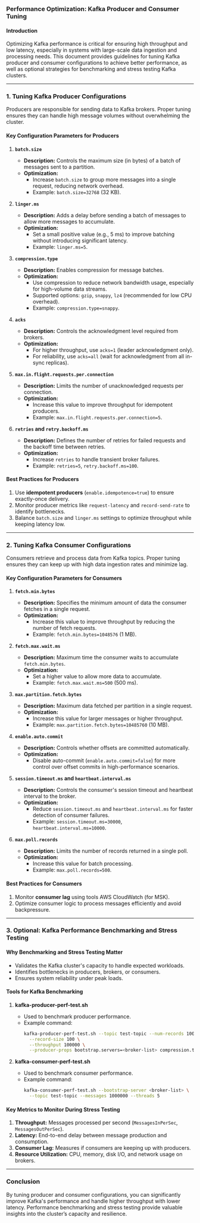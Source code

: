 ### Performance Optimization: Kafka Producer and Consumer Tuning

#### **Introduction**
Optimizing Kafka performance is critical for ensuring high throughput and low latency, especially in systems with large-scale data ingestion and processing needs. This document provides guidelines for tuning Kafka producer and consumer configurations to achieve better performance, as well as optional strategies for benchmarking and stress testing Kafka clusters.

---

### **1. Tuning Kafka Producer Configurations**

Producers are responsible for sending data to Kafka brokers. Proper tuning ensures they can handle high message volumes without overwhelming the cluster.

#### **Key Configuration Parameters for Producers**

1. **`batch.size`**
   - **Description:** Controls the maximum size (in bytes) of a batch of messages sent to a partition.
   - **Optimization:**
     - Increase `batch.size` to group more messages into a single request, reducing network overhead.
     - Example: `batch.size=32768` (32 KB).

2. **`linger.ms`**
   - **Description:** Adds a delay before sending a batch of messages to allow more messages to accumulate.
   - **Optimization:**
     - Set a small positive value (e.g., 5 ms) to improve batching without introducing significant latency.
     - Example: `linger.ms=5`.

3. **`compression.type`**
   - **Description:** Enables compression for message batches.
   - **Optimization:**
     - Use compression to reduce network bandwidth usage, especially for high-volume data streams.
     - Supported options: `gzip`, `snappy`, `lz4` (recommended for low CPU overhead).
     - Example: `compression.type=snappy`.

4. **`acks`**
   - **Description:** Controls the acknowledgment level required from brokers.
   - **Optimization:**
     - For higher throughput, use `acks=1` (leader acknowledgment only).
     - For reliability, use `acks=all` (wait for acknowledgment from all in-sync replicas).

5. **`max.in.flight.requests.per.connection`**
   - **Description:** Limits the number of unacknowledged requests per connection.
   - **Optimization:**
     - Increase this value to improve throughput for idempotent producers.
     - Example: `max.in.flight.requests.per.connection=5`.

6. **`retries` and `retry.backoff.ms`**
   - **Description:** Defines the number of retries for failed requests and the backoff time between retries.
   - **Optimization:**
     - Increase `retries` to handle transient broker failures.
     - Example: `retries=5`, `retry.backoff.ms=100`.

#### **Best Practices for Producers**
1. Use **idempotent producers** (`enable.idempotence=true`) to ensure exactly-once delivery.
2. Monitor producer metrics like `request-latency` and `record-send-rate` to identify bottlenecks.
3. Balance `batch.size` and `linger.ms` settings to optimize throughput while keeping latency low.

---

### **2. Tuning Kafka Consumer Configurations**

Consumers retrieve and process data from Kafka topics. Proper tuning ensures they can keep up with high data ingestion rates and minimize lag.

#### **Key Configuration Parameters for Consumers**

1. **`fetch.min.bytes`**
   - **Description:** Specifies the minimum amount of data the consumer fetches in a single request.
   - **Optimization:**
     - Increase this value to improve throughput by reducing the number of fetch requests.
     - Example: `fetch.min.bytes=1048576` (1 MB).

2. **`fetch.max.wait.ms`**
   - **Description:** Maximum time the consumer waits to accumulate `fetch.min.bytes`.
   - **Optimization:**
     - Set a higher value to allow more data to accumulate.
     - Example: `fetch.max.wait.ms=500` (500 ms).

3. **`max.partition.fetch.bytes`**
   - **Description:** Maximum data fetched per partition in a single request.
   - **Optimization:**
     - Increase this value for larger messages or higher throughput.
     - Example: `max.partition.fetch.bytes=10485760` (10 MB).

4. **`enable.auto.commit`**
   - **Description:** Controls whether offsets are committed automatically.
   - **Optimization:**
     - Disable auto-commit (`enable.auto.commit=false`) for more control over offset commits in high-performance scenarios.

5. **`session.timeout.ms` and `heartbeat.interval.ms`**
   - **Description:** Controls the consumer's session timeout and heartbeat interval to the broker.
   - **Optimization:**
     - Reduce `session.timeout.ms` and `heartbeat.interval.ms` for faster detection of consumer failures.
     - Example: `session.timeout.ms=30000`, `heartbeat.interval.ms=10000`.

6. **`max.poll.records`**
   - **Description:** Limits the number of records returned in a single poll.
   - **Optimization:**
     - Increase this value for batch processing.
     - Example: `max.poll.records=500`.

#### **Best Practices for Consumers**
1. Monitor **consumer lag** using tools AWS CloudWatch (for MSK).
2. Optimize consumer logic to process messages efficiently and avoid backpressure.

---

### **3. Optional: Kafka Performance Benchmarking and Stress Testing**

#### **Why Benchmarking and Stress Testing Matter**
- Validates the Kafka cluster's capacity to handle expected workloads.
- Identifies bottlenecks in producers, brokers, or consumers.
- Ensures system reliability under peak loads.

#### **Tools for Kafka Benchmarking**
1. **kafka-producer-perf-test.sh**
   - Used to benchmark producer performance.
   - Example command:
     ```bash
     kafka-producer-perf-test.sh --topic test-topic --num-records 1000000 \
       --record-size 100 \
       --throughput 100000 \
       --producer-props bootstrap.servers=<broker-list> compression.type=snappy
     ```

2. **kafka-consumer-perf-test.sh**
   - Used to benchmark consumer performance.
   - Example command:
     ```bash
     kafka-consumer-perf-test.sh --bootstrap-server <broker-list> \
       --topic test-topic --messages 1000000 --threads 5
     ```

#### **Key Metrics to Monitor During Stress Testing**
1. **Throughput:** Messages processed per second (`MessagesInPerSec`, `MessagesOutPerSec`).
2. **Latency:** End-to-end delay between message production and consumption.
3. **Consumer Lag:** Measures if consumers are keeping up with producers.
4. **Resource Utilization:** CPU, memory, disk I/O, and network usage on brokers.

---

### **Conclusion**
By tuning producer and consumer configurations, you can significantly improve Kafka's performance and handle higher throughput with lower latency. Performance benchmarking and stress testing provide valuable insights into the cluster’s capacity and resilience.
